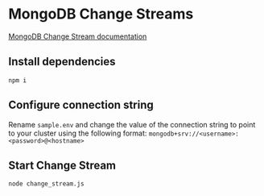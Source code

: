 # MongoDB Change Streams

[MongoDB Change Stream documentation](https://docs.mongodb.com/manual/changeStreams/)

## Install dependencies

`npm i`

## Configure connection string

Rename `sample.env` and change the value of the connection string to point to your cluster using the following format: `mongodb+srv://<username>:<password>@<hostname>`

## Start Change Stream

`node change_stream.js`

